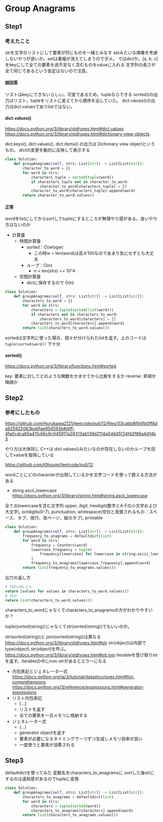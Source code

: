 # Group Anagrams

## Step1

### 考えたこと

strを文字のリストにして要素が同じものを一緒とみなす
setみたいな順番を考慮しないやつが良いか。setは重複が消えてしまうのでダメ。
ではdictか。[a, b, c] をkeyにして全ての要素を過不足なく含むものをvalueに入れる
文字列の長さが全て同じであるという仮定はないので注意。

#### 誤回答

リストはkeyにできないらしい。可変であるため。tupleならできる
sorted()の出力はリスト。tupleをリストに変えてから順序を出していた。
dict.values()の出力はdict.valuesでありlistではない。

#### dict.values()

https://docs.python.org/3/library/stdtypes.html#dict.values
https://docs.python.org/3/library/stdtypes.html#dictionary-view-objects

dict.keys(), dict.values(), dict.items() の出力は Dictionary view objectというもの。
dictの変更を動的に反映して表示する

```python
class Solution:
    def groupAnagrams(self, strs: List[str]) -> List[List[str]]:
        character_to_word = {}
        for word in strs:
            characters_tuple = sorted(tuple(word))
            if characters_tuple not in character_to_word:
                character_to_word[characters_tuple] = []
            characrer_to_word[characters_tuple].append(word)
        return character_to_word.values()
```

#### 正答

wordをlistにしてからsortしてtupleにするところが無理やり感がある。良いやり方はないのか
- 計算量　
	- 時間計算量
		- sorted：O(wlogw)
			- この時w = len(word)は高々100なのであまり気にせずとも大丈夫
		- ループ：O(n)
			- n = len(strs) <= 10^4
	- 空間計算量
		- dictに保存するので O(n)

```python
class Solution:
    def groupAnagrams(self, strs: List[str]) -> List[List[str]]:
        characters_to_word = {}
        for word in strs:
            characters = tuple(sorted(list(word)))
            if characters not in characters_to_word:
                characters_to_word[characters] = []
            characters_to_word[characters].append(word)
        return list(characters_to_word.values())
```

sortedは文字列に使った場合、個々が分けられたlistを返す。上のコードは `tuple(sorted(word))` で十分

#### sorted()

<https://docs.python.org/3/library/functions.html#sorted>

key: 要素に対してどのような関数をかませてから比較をするか
reverse: 昇順か降順か
## Step2

### 参考にしたもの

https://github.com/Hurukawa2121/leetcode/pull/12/files/03cabb8f64fb0ff8da925922063bddfae954593b#diff-4fa0cdca65a411c66c6c945917a26313ab139d2114a0dd45f24fd2f86a4d14b3

やり方は大体同じ
C++は dict.values()みたいなのが存在しないのかループを回してvalueを取得している

https://github.com/t0hsumi/leetcode/pull/12

wordごとにどのcharacterが出現しているかを文字コードを使って数える方法がある
- string.ascii_lowercase
<https://docs.python.org/3/library/string.html#string.ascii_lowercase>

全てのlowercaseを含む文字列
upper, digit, hexdigit(数字とA-Fの小文字および大文字), octdigits(0-7), punctuation, whitespace(空白と見做されるもの：スペース、タブ、改行、改ページ、縦のタブ), printable

```python
class Solution:
    def groupAnagrams(self, strs: List[str]) -> List[List[str]]:
        frequency_to_anagrams = defaultdict(list)
        for word in strs:
            frequency = Counters(word)
            lowercase_frequency = tuple(
                frequency[lowercase] for lowercase in string.ascii_lowercase    
            )
            frequency_to_anagrams[lowercase_frequency].append(word)
        return list(frequency_to_anagrams.values())
```

出力の返し方
```python
# t0hsumiさん
return [values for values in characters_to_word.values()]
# 自分
return list(characters_to_word.values())
```
characters_to_wordじゃなくてcharacters_to_anagramsの方がわかりやすいか？

tuple(sorted(string))じゃなくてstr(sorted(string))でもいいのか。

str(sorted(string))と.join(sorted(string))は異なる
<https://docs.python.org/3/library/stdtypes.html#str>
str(object)は内部でtype(object).str(object)を呼ぶ。
https://docs.python.org/3/library/stdtypes.html#str.join
iterableを受け取りstrを返す。iterableの中にnon-strがあるとエラーになる

- 内包表記とジェネレーター式
https://docs.python.org/ja/3/tutorial/datastructures.html#list-comprehensions
https://docs.python.org/3/reference/expressions.html#generator-expressions
- リスト内包表記
	- [...]
	- リストを返す
	- 全ての要素を一旦メモリに格納する
- ジェネレーター式
	- (...)
	- generator objectを返す
	- 要素が必要になるタイミングで一つずつ生成しメモリ効率が良い
	- 一度使うと要素が消費される

## Step3

defaultdictを使ってみた
変数名をcharacters_to_anagramsに
sortした後strにするのは違和感があるのでtupleに変換

``` python
class Solution:
    def groupAnagrams(self, strs: List[str]) -> List[List[str]]:
        characters_to_anagrams = defaultdict(list)
        for word in strs:
            characters = tuple(sorted(word))
            characters_to_anagrams[characters].append(word)
        return list(characters_to_anagrams.values())
```